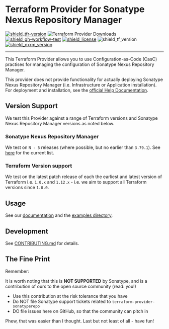 # Terraform Provider for Sonatype Nexus Repository Manager

[![shield_tfr-version]][link_tfr]
![Terraform Provider Downloads](https://img.shields.io/terraform/provider/dm/572010)
[![shield_gh-workflow-test]][link_gh-workflow-test]
[![shield_license]][license_file] 
![shield_tf_version]
[![shield_nxrm_version]][link_nxrm_release]


---

This Terraform Provider allows you to use Configuration-as-Code (CasC) practises for managing the configuration of Sonatype Nexus Repository Manager.

This provider does not provide functionality for actually deploying Sonatype Nexus Repository Manager (i.e. Infrastructure or Application installation). For deployment and installation, see  the [official Help Documentation](https://help.sonatype.com/en/sonatype-nexus-repository.html).

## Version Support

We test this Provider against a range of Terraform versions and Sonatype Nexus Repository Manager versions as noted below.

### Sonatype Nexus Repository Manager

We test on `N - 5` releases (where possible, but no earlier than `3.79.1`). See [here](https://github.com/sonatype-nexus-community/terraform-provider-sonatyperepo/blob/main/.github/workflows/test.yml) for the current list.

### Terraform Version support

We test on the latest patch release of each the earliest and latest version of Terraform i.e. `1.0.x` and  `1.12.x` - i.e. we aim to support all Terraform versions since `1.0.0`.

## Usage

See our [documentation](./docs/index.md) and the [examples directory](./examples/).

## Development

See [CONTRIBUTING.md](./CONTRIBUTING.md) for details.

## The Fine Print

Remember:

It is worth noting that this is **NOT SUPPORTED** by Sonatype, and is a contribution of ours to the open source community (read: you!)

* Use this contribution at the risk tolerance that you have
* Do NOT file Sonatype support tickets related to `terraform-provider-sonatyperepo`
* DO file issues here on GitHub, so that the community can pitch in

Phew, that was easier than I thought. Last but not least of all - have fun!


[shield_gh-workflow-test]: https://img.shields.io/github/actions/workflow/status/sonatype-nexus-community/terraform-provider-sonatyperepo/test.yml?branch=main&logo=GitHub&logoColor=white "build"
[shield_tfr-version]: https://img.shields.io/badge/Terraform%20Registry-0.4.0-8A2BE2
[shield_license]: https://img.shields.io/github/license/sonatype-nexus-community/terraform-provider-sonatyperepo?logo=open%20source%20initiative&logoColor=white "license"
[shield_tf_version]: https://img.shields.io/badge/Terraform-1.0.0+-blue
[shield_nxrm_version]: https://img.shields.io/badge/Sonatype_Nexus_Repository-3.79.1&nbsp;&ndash;&nbsp;3.82.0-blue

[link_tfr]: https://registry.terraform.io/providers/sonatype-nexus-community/sonatyperepo/latest
[link_gh-workflow-test]: https://github.com/sonatype-nexus-community/terraform-provider-sonatyperepo/actions/workflows/test.yml?query=branch%3Amain
[license_file]: https://github.com/sonatype-nexus-community/terraform-provider-sonatyperepo/blob/main/LICENSE
[link_nxrm_release]: https://help.sonatype.com/en/sonatype-nexus-repository-3-81-0-release-notes.html
